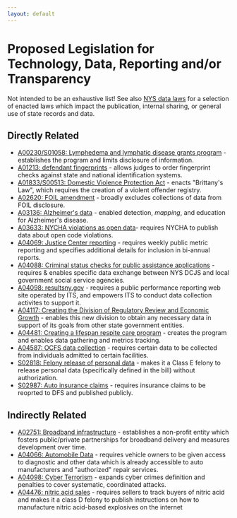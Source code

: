 ```yaml
---
layout: default
---
```


# Proposed Legislation for Technology, Data, Reporting and/or Transparency

Not intended to be an exhaustive list! See also [NYS data laws](nys-data-laws.html) for a selection of enacted laws which impact the publication, internal sharing, or general use of state records and data.

## Directly Related

* [A00230/S01058: Lymphedema and lymphatic disease grants program](http://assembly.state.ny.us/leg/?default_fld=&bn=A00230&term=2015&Summary=Y&Actions=Y&Votes=Y&Memo=Y&Text=Y) - establishes the program and limits disclosure of information.
* [A01213: defendant fingerprints](http://assembly.state.ny.us/leg/?default_fld=&bn=A01213&term=2015&Summary=Y&Actions=Y&Votes=Y&Memo=Y&Text=Y) - allows judges to order fingerprint checks against state and national identification systems.
* [A01833/S00513: Domestic Violence Protection Act](http://assembly.state.ny.us/leg/?default_fld=&bn=A01833&term=2015&Summary=Y&Actions=Y&Votes=Y&Memo=Y&Text=Y) - enacts "Brittany's Law", which requires the creation of a violent offender registry. 
* [A02620: FOIL amendment](http://assembly.state.ny.us/leg/?default_fld=&bn=A02620&term=2015&Summary=Y&Actions=Y&Votes=Y&Memo=Y&Text=Y) - broadly excludes collections of data from FOIL disclosure.
* [A03136: Alzheimer's data](http://assembly.state.ny.us/leg/?default_fld=&bn=A03136&term=2015&Summary=Y&Actions=Y&Votes=Y&Memo=Y&Text=Y) - enabled detection, _mapping_, and education for Alzheimer's disease.
* [A03633: NYCHA violations as open data](http://assembly.state.ny.us/leg/?default_fld=&bn=A03633&term=2015&Summary=Y&Actions=Y&Votes=Y&Memo=Y&Text=Y)- requires NYCHA to publish data about open code violations.
* [A04069: Justice Center reporting](http://assembly.state.ny.us/leg/?default_fld=&bn=A04069&term=2015&Summary=Y&Actions=Y&Votes=Y&Memo=Y&Text=Y) - requires weekly public metric reporting and specifies additional details for inclusion in bi-annual reports.
* [A04088: Criminal status checks for public assistance applications](http://assembly.state.ny.us/leg/?default_fld=&bn=A04088&term=2015&Summary=Y&Actions=Y&Votes=Y&Memo=Y&Text=Y) - requires & enables specific data exchange between NYS DCJS and local government social service agencies.
* [A04098: resultsny.gov](http://assembly.state.ny.us/leg/?default_fld=&bn=A04098&term=2015&Summary=Y&Actions=Y&Votes=Y&Memo=Y&Text=Y) - requires a public performance reporting web site operated by ITS, and empowers ITS to conduct data collection activites to support it.
* [A04117: Creating the Division of Regulatory Review and Economic Growth](http://assembly.state.ny.us/leg/?default_fld=&bn=A04117&term=2015&Summary=Y&Actions=Y&Votes=Y&Memo=Y&Text=Y) - enables this new division to obtain any necessary data in support of its goals from other state government entities.
* [A04481: Creating a lifespan respite care program](http://assembly.state.ny.us/leg/?default_fld=&bn=A04481&term=2015&Summary=Y&Actions=Y&Votes=Y&Memo=Y&Text=Y) - creates the program and enables data gathering and metrics tracking.
* [A04587: OCFS data collection](http://assembly.state.ny.us/leg/?default_fld=&bn=A04587&term=2015&Summary=Y&Actions=Y&Votes=Y&Memo=Y&Text=Y) - requires certain data to be collected from individuals admitted to certain facilities.
* [S02818: Felony release of personal data](http://assembly.state.ny.us/leg/?default_fld=&bn=S02818&term=2015&Summary=Y&Actions=Y&Votes=Y&Memo=Y&Text=Y) - makes it a Class E felony to release personal data (specifically defined in the bill) without authorization.
* [S02987: Auto insurance claims](http://assembly.state.ny.us/leg/?default_fld=&bn=S02987&term=2015&Summary=Y&Actions=Y&Votes=Y&Memo=Y&Text=Y) - requires insurance claims to be reoprted to DFS and published publicly.

## Indirectly Related

* [A02751: Broadband infrastructure](http://assembly.state.ny.us/leg/?default_fld=&bn=A02751&term=2015&Summary=Y&Actions=Y&Votes=Y&Memo=Y&Text=Y) - establishes a non-profit entity which fosters public/private partnerships for broadband delivery and measures development over time.
* [A04066: Automobile Data](http://assembly.state.ny.us/leg/?default_fld=&bn=A04066&term=2015&Summary=Y&Actions=Y&Votes=Y&Memo=Y&Text=Y) - requires vehicle owners to be given access to diagnostic and other data which is already accessible to auto manufacturers and "authorized" repair services.
* [A04098: Cyber Terrorism](http://assembly.state.ny.us/leg/?default_fld=&bn=A04098&term=2015&Summary=Y&Actions=Y&Votes=Y&Memo=Y&Text=Y) - expands cyber crimes definition and penalties to cover systematic, coordinated attacks.
* [A04476: nitric acid sales](http://assembly.state.ny.us/leg/?default_fld=&bn=A04476&term=2015&Summary=Y&Actions=Y&Votes=Y&Memo=Y&Text=Y) - requires sellers to track buyers of nitric acid and makes it a class D felony to publish instructions on how to manufacture nitric acid-based explosives on the internet 
